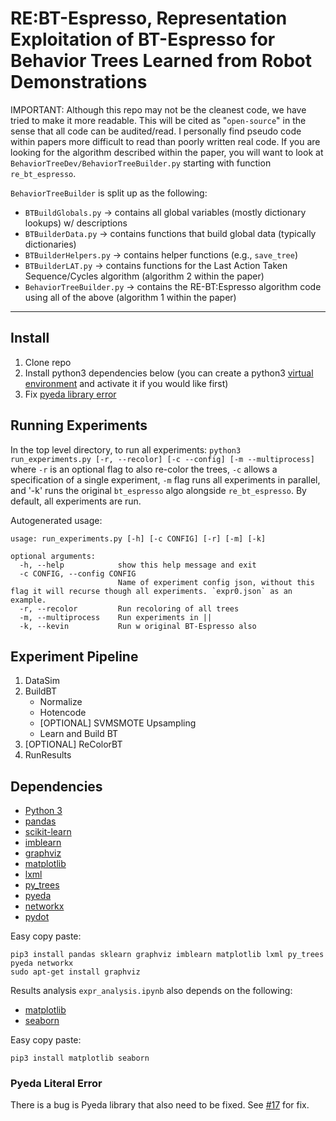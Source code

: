# RE:BT-Espresso, Representation Exploitation of BT-Espresso for Behavior Trees Learned from Robot Demonstrations 

IMPORTANT: Although this repo may not be the cleanest code, we have tried to make it more readable. This will be cited as "`open-source`" in the sense that all code can be audited/read. I personally find pseudo code within papers more difficult to read than poorly written real code. If you are looking for the algorithm described within the paper, you will want to look at `BehaviorTreeDev/BehaviorTreeBuilder.py` starting with function `re_bt_espresso`.

`BehaviorTreeBuilder` is split up as the following:
- `BTBuildGlobals.py` -> contains all global variables (mostly dictionary lookups) w/ descriptions
- `BTBuilderData.py` -> contains functions that build global data (typically dictionaries)
- `BTBuilderHelpers.py` -> contains helper functions (e.g., `save_tree`)
- `BTBuilderLAT.py` -> contains functions for the Last Action Taken Sequence/Cycles algorithm (algorithm 2 within the paper)
- `BehaviorTreeBuilder.py` -> contains the RE-BT:Espresso algorithm code using all of the above (algorithm 1 within the paper)

---
## Install
1. Clone repo
2. Install python3 dependencies below (you can create a  python3 [virtual environment](https://docs.python.org/3/library/venv.html) and activate it if you would like first)
3. Fix [pyeda library error](#pyeda-literal-error)

## Running Experiments
In the top level directory, to run all experiments:
`python3 run_experiments.py [-r, --recolor] [-c --config] [-m --multiprocess]`
where `-r` is an optional flag to also re-color the trees, `-c` allows a specification of a single experiment, `-m` flag runs all experiments in parallel, and '-k' runs the original `bt_espresso` algo alongside `re_bt_espresso`. By default, all experiments are run.

Autogenerated usage:
```
usage: run_experiments.py [-h] [-c CONFIG] [-r] [-m] [-k]

optional arguments:
  -h, --help            show this help message and exit
  -c CONFIG, --config CONFIG
                        Name of experiment config json, without this flag it will recurse though all experiments. `expr0.json` as an example.
  -r, --recolor         Run recoloring of all trees
  -m, --multiprocess    Run experiments in ||
  -k, --kevin           Run w original BT-Espresso also
```

## Experiment Pipeline
1. DataSim
2. BuildBT
    * Normalize
    * Hotencode
    * [OPTIONAL] SVMSMOTE Upsampling
    * Learn and Build BT
3. [OPTIONAL] ReColorBT
4. RunResults


## Dependencies

- [Python 3](https://www.python.org/downloads/)
- [pandas](https://pandas.pydata.org/pandas-docs/stable/index.html) 
- [scikit-learn](https://scikit-learn.org/stable/index.html)
- [imblearn](https://imbalanced-learn.readthedocs.io/en/stable/index.html)
- [graphviz](https://graphviz.readthedocs.io/en/stable/index.html)
- [matplotlib](https://matplotlib.org/) 
- [lxml](https://lxml.de/)
- [py_trees](https://py-trees.readthedocs.io/en/devel/)
- [pyeda](https://pypi.org/project/pyeda/)
- [networkx](https://networkx.org/)
- [pydot](https://pypi.org/project/pydot/)

Easy copy paste:
```
pip3 install pandas sklearn graphviz imblearn matplotlib lxml py_trees pyeda networkx
sudo apt-get install graphviz
```

Results analysis `expr_analysis.ipynb` also depends on the following:
- [matplotlib](https://matplotlib.org/)
- [seaborn](https://seaborn.pydata.org/)

Easy copy paste:
```
pip3 install matplotlib seaborn
```

### Pyeda Literal Error
There is a bug is Pyeda library that also need to be fixed. See [#17](https://github.com/interaction-lab/BTFromSARDemostration/issues/17) for fix.



